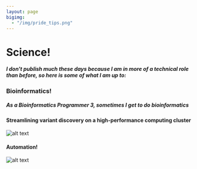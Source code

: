 ```yaml
---
layout: page
bigimg: 
  - "/img/pride_tips.png"
---
```


# Science!

##### I don't publish much these days because I am in more of a technical role than before, so here is some of what I am up to:

### Bioinformatics!

##### As a Bioinformatics Programmer 3, sometimes I get to do bioinformatics

#### Streamlining variant discovery on a high-performance computing cluster

![alt text](/img/pipeline.png "Rough pipeline on computing cluster")

#### Automation!

![alt text](https://giphy.com/embed/ekY2XQNzBABhb72wzk)
